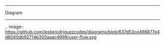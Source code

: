*****
Diagram
*****

.. image:: https://github.com/leslierodriguezcodes/diagrams/blob/637d53ce498877e4d6040db92714b300aaac4999/user-flow.svg